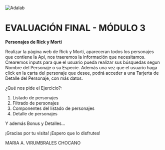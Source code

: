 ![Adalab](https://beta.adalab.es/resources/images/adalab-logo-155x61-bg-white.png)

# EVALUACIÓN FINAL - MÓDULO 3

**Personajes de Rick y Morti**

Realizar la página web de Rick y Morti, apareceran todos los personajes que contiene la Api, nos traeremos la información que necesitamos. Crearemos inputs para que el usuario pueda realizar sus búsquedas segun Nombre del Personaje o su Especie. Además una vez que el usuario haga click en la carta del personaje que desee, podrá acceder a una Tarjerta de Detalle del Personaje, con más datos.

¿Qué nos pide el Ejercicio?:

1. Listado de personajes
2. Filtrado de personajes
3. Componentes del listado de personajes
4. Detalle de personajes

Y además Bonus y Detalles...

¡Gracias por tu visita! ¡Espero que lo disfrutes!

MARIA A. VIRUMBRALES CHOCANO
